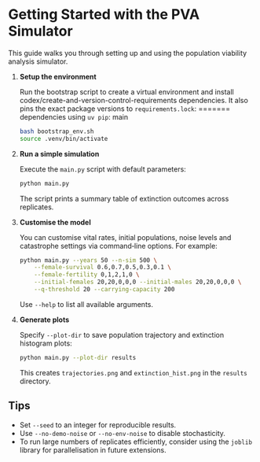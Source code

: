 # Getting Started with the PVA Simulator

This guide walks you through setting up and using the population
viability analysis simulator.

1. **Setup the environment**

   Run the bootstrap script to create a virtual environment and install
   codex/create-and-version-control-requirements
   dependencies. It also pins the exact package versions to
   `requirements.lock`:
=======
   dependencies using `uv pip`:
    main

   ```bash
   bash bootstrap_env.sh
   source .venv/bin/activate
   ```

2. **Run a simple simulation**

   Execute the `main.py` script with default parameters:

   ```bash
   python main.py
   ```

   The script prints a summary table of extinction outcomes across
   replicates.

3. **Customise the model**

   You can customise vital rates, initial populations, noise levels and
   catastrophe settings via command‑line options. For example:

   ```bash
   python main.py --years 50 --n-sim 500 \
       --female-survival 0.6,0.7,0.5,0.3,0.1 \
       --female-fertility 0,1,2,1,0 \
       --initial-females 20,20,0,0,0 --initial-males 20,20,0,0,0 \
       --q-threshold 20 --carrying-capacity 200
   ```

   Use `--help` to list all available arguments.

4. **Generate plots**

   Specify `--plot-dir` to save population trajectory and extinction
   histogram plots:

   ```bash
   python main.py --plot-dir results
   ```

   This creates `trajectories.png` and `extinction_hist.png` in the
   `results` directory.

## Tips

- Set `--seed` to an integer for reproducible results.
- Use `--no-demo-noise` or `--no-env-noise` to disable stochasticity.
- To run large numbers of replicates efficiently, consider using the
  `joblib` library for parallelisation in future extensions.

